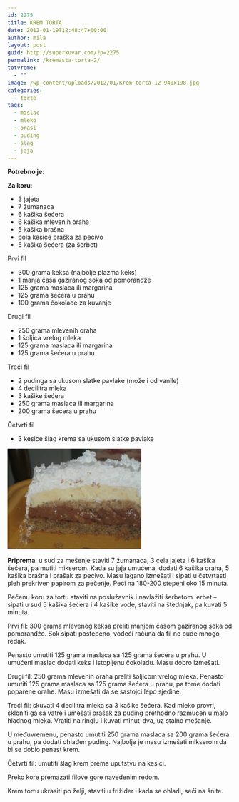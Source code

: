```yaml
---
id: 2275
title: KREM TORTA
date: 2012-01-19T12:48:47+00:00
author: mila
layout: post
guid: http://superkuvar.com/?p=2275
permalink: /kremasta-torta-2/
totvreme:
  - ""
image: /wp-content/uploads/2012/01/Krem-torta-12-940x198.jpg
categories:
  - torte
tags:
  - maslac
  - mleko
  - orasi
  - puding
  - šlag
  - jaja
---
```

**Potrebno je**:

**Za koru**:  
* 3 jajeta  
* 7 žumanaca  
* 6 kašika šećera  
* 6 kašika mlevenih oraha  
* 5 kašika brašna  
* pola kesice praška za pecivo  
* 5 kašika šećera (za šerbet)

Prvi fil  
* 300 grama keksa (najbolje plazma keks)  
* 1 manja čaša gaziranog soka od pomorandže  
* 125 grama maslaca ili margarina  
* 125 grama šećera u prahu  
* 100 grama čokolade za kuvanje

Drugi fil  
* 250 grama mlevenih oraha  
* 1 šoljica vrelog mleka  
* 125 grama maslaca ili margarina  
* 125 grama šećera u prahu

Treći fil  
* 2 pudinga sa ukusom slatke pavlake (može i od vanile)  
* 4 decilitra mleka  
* 3 kašike šećera  
* 250 grama maslaca ili margarina  
* 200 grama šećera u prahu

Četvrti fil  
* 3 kesice šlag krema sa ukusom slatke pavlake

<img class="alignnone size-medium wp-image-2276" title="Krem-torta 12" src="/wp-content/uploads/2012/01/Krem-torta-12-1024x768.jpg" alt="" width="300" height="225" /> 

**Priprema**: u sud za mešenje staviti 7 žumanaca, 3 cela jajeta i 6 kašika šećera, pa mutiti mikserom. Kada su jaja umućena, dodati 6 kašika oraha, 5 kašika brašna i prašak za pecivo. Masu lagano izmešati i sipati u četvrtasti pleh prekriven papirom za pečenje. Peći na 180-200 stepeni oko 15 minuta.

Pečenu koru za tortu staviti na poslužavnik i navlažiti šerbetom.  erbet &#8211; sipati u sud 5 kašika šećera i 4 kašike vode, staviti na štednjak, pa kuvati 5 minuta.

Prvi fil: 300 grama mlevenog keksa preliti manjom čašom gaziranog soka od pomorandže. Sok sipati postepeno, vodeći računa da fil ne bude mnogo redak.

Penasto umutiti 125 grama maslaca sa 125 grama šećera u prahu. U umućeni maslac dodati keks i istopljenu čokoladu. Masu dobro izmešati.

Drugi fil: 250 grama mlevenih oraha preliti šoljicom vrelog mleka. Penasto umutiti 125 grama maslaca sa 125 grama šećera u prahu, pa tome dodati poparene orahe. Masu izmešati da se sastojci lepo sjedine.

Treći fil: skuvati 4 decilitra mleka sa 3 kašike šećera. Kad mleko provri, skloniti ga sa vatre i umešati prašak za puding prethodno razmućen u malo hladnog mleka. Vratiti na ringlu i kuvati minut-dva, uz stalno mešanje.

U međuvremenu, penasto umutiti 250 grama maslaca sa 200 grama šećera u prahu, pa dodati ohlađen puding. Najbolje je masu izmešati mikserom da bi se dobio penast krem.

Četvrti fil: umutiti šlag krem prema uputstvu na kesici.

Preko kore premazati filove gore navedenim redom.

Krem tortu ukrasiti po želji, staviti u frižider i kada se ohladi, seći na šnite.